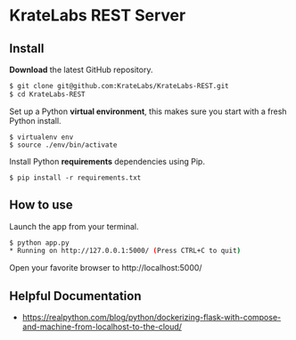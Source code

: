 # KrateLabs REST Server

## Install

**Download** the latest GitHub repository.

```bash
$ git clone git@github.com:KrateLabs/KrateLabs-REST.git
$ cd KrateLabs-REST
```

Set up a Python **virtual environment**, this makes sure you start with a fresh Python install.

```
$ virtualenv env
$ source ./env/bin/activate
```

Install Python **requirements** dependencies using Pip.

```
$ pip install -r requirements.txt
```

## How to use

Launch the app from your terminal.

```bash
$ python app.py
* Running on http://127.0.0.1:5000/ (Press CTRL+C to quit)
```

Open your favorite browser to http://localhost:5000/

## Helpful Documentation

- https://realpython.com/blog/python/dockerizing-flask-with-compose-and-machine-from-localhost-to-the-cloud/
